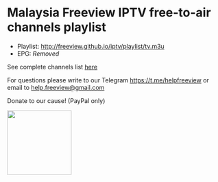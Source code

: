 # Malaysia Freeview IPTV free-to-air channels playlist

* Playlist: http://freeview.github.io/iptv/playlist/tv.m3u
* EPG: *Removed*

See complete channels list [here](https://github.com/freeview/iptv/blob/master/channels/channels.md)

For questions please write to our Telegram https://t.me/helpfreeview or email to help.freeview@gmail.com 

Donate to our cause! (PayPal only) 

[<img src="https://freeview.github.io/logos/misc/ggf.png" width="150">](https://gogetfunding.com/freeview)

